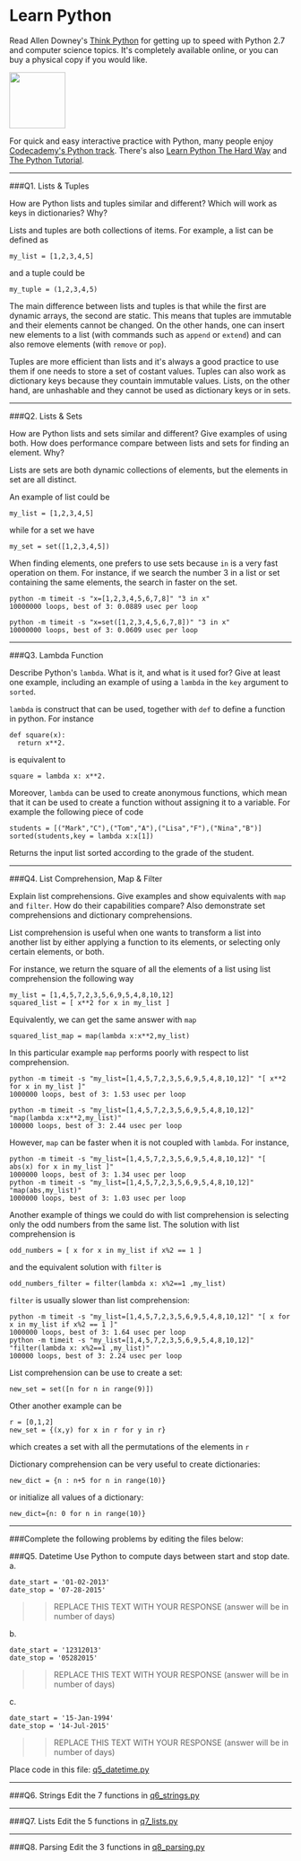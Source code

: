 # Learn Python

Read Allen Downey's [Think Python](http://www.greenteapress.com/thinkpython/) for getting up to speed with Python 2.7 and computer science topics. It's completely available online, or you can buy a physical copy if you would like.

<a href="http://www.greenteapress.com/thinkpython/"><img src="img/think_python.png" style="width: 100px;" target="_blank"></a>

For quick and easy interactive practice with Python, many people enjoy [Codecademy's Python track](http://www.codecademy.com/en/tracks/python). There's also [Learn Python The Hard Way](http://learnpythonthehardway.org/book/) and [The Python Tutorial](https://docs.python.org/2/tutorial/).

---

###Q1. Lists &amp; Tuples

How are Python lists and tuples similar and different? Which will work as keys in dictionaries? Why?

Lists and tuples are both collections of items. For example, a list can be defined as
```
my_list = [1,2,3,4,5]
```
and a tuple could be
```
my_tuple = (1,2,3,4,5)
```

The main difference between lists and tuples is that while the first are dynamic arrays, the second are static.
This means that tuples are immutable and their elements cannot be changed. On the other hands, one can insert new elements to a list (with commands such as `append` or `extend`) and can also remove elements (with `remove` or `pop`).

Tuples are more efficient than lists and it's always a good practice to use them if one needs to store a set of costant values. Tuples can also work as dictionary keys because they countain immutable values. Lists, on the other hand, are unhashable and they cannot be used as dictionary keys or in sets.


---

###Q2. Lists &amp; Sets

How are Python lists and sets similar and different? Give examples of using both. How does performance compare between lists and sets for finding an element. Why?

Lists are sets are both dynamic collections of elements, but the elements in set are all distinct.

An example of list could be

```
my_list = [1,2,3,4,5]
```
while for a set we have

```
my_set = set([1,2,3,4,5])
```

When finding elements, one prefers to use sets because `in` is a very fast operation on them. For instance, if we search the number 3 in a list or set containing the same elements, the search in faster on the set.

```
python -m timeit -s "x=[1,2,3,4,5,6,7,8]" "3 in x"
10000000 loops, best of 3: 0.0889 usec per loop

python -m timeit -s "x=set([1,2,3,4,5,6,7,8])" "3 in x"
10000000 loops, best of 3: 0.0609 usec per loop
```





---

###Q3. Lambda Function

Describe Python's `lambda`. What is it, and what is it used for? Give at least one example, including an example of using a `lambda` in the `key` argument to `sorted`.

`lambda` is construct that can be used, together with `def` to define a function in python. For instance

```
def square(x):
  return x**2.
```

is equivalent to

```
square = lambda x: x**2.
```

Moreover, `lambda` can be used to create anonymous functions, which mean that it can be used to create a function without assigning it to a variable. For example the following piece of code

```
students = [("Mark","C"),("Tom","A"),("Lisa","F"),("Nina","B")]
sorted(students,key = lambda x:x[1])
```

Returns the input list sorted according to the grade of the student.

---

###Q4. List Comprehension, Map &amp; Filter

Explain list comprehensions. Give examples and show equivalents with `map` and `filter`. How do their capabilities compare? Also demonstrate set comprehensions and dictionary comprehensions.

List comprehension is useful when one wants to transform a list into another list by either applying a function to its elements, or selecting only certain elements, or both.

For instance, we return the square of all the elements of a list using list comprehension the following way

```
my_list = [1,4,5,7,2,3,5,6,9,5,4,8,10,12]
squared_list = [ x**2 for x in my_list ]
```

Equivalently, we can get the same answer with `map`

```
squared_list_map = map(lambda x:x**2,my_list)
```

In this particular example `map` performs poorly with respect to list comprehension.

```
python -m timeit -s "my_list=[1,4,5,7,2,3,5,6,9,5,4,8,10,12]" "[ x**2 for x in my_list ]"
1000000 loops, best of 3: 1.53 usec per loop

python -m timeit -s "my_list=[1,4,5,7,2,3,5,6,9,5,4,8,10,12]" "map(lambda x:x**2,my_list)"
100000 loops, best of 3: 2.44 usec per loop
```

However, `map` can be faster when it is not coupled with `lambda`. For instance,
```
python -m timeit -s "my_list=[1,4,5,7,2,3,5,6,9,5,4,8,10,12]" "[ abs(x) for x in my_list ]"
1000000 loops, best of 3: 1.34 usec per loop
python -m timeit -s "my_list=[1,4,5,7,2,3,5,6,9,5,4,8,10,12]" "map(abs,my_list)"
1000000 loops, best of 3: 1.03 usec per loop
```

Another example of things we could do with list comprehension is selecting only the odd numbers from the same list.
The solution with list comprehension is

```
odd_numbers = [ x for x in my_list if x%2 == 1 ]
```

and the equivalent solution with `filter` is

```
odd_numbers_filter = filter(lambda x: x%2==1 ,my_list)
```

`filter` is usually slower than list comprehension:

```
python -m timeit -s "my_list=[1,4,5,7,2,3,5,6,9,5,4,8,10,12]" "[ x for x in my_list if x%2 == 1 ]"
1000000 loops, best of 3: 1.64 usec per loop
python -m timeit -s "my_list=[1,4,5,7,2,3,5,6,9,5,4,8,10,12]" "filter(lambda x: x%2==1 ,my_list)"
100000 loops, best of 3: 2.24 usec per loop
```

List comprehension can be use to create a set:
```
new_set = set([n for n in range(9)])
```

Other another example can be
```
r = [0,1,2]
new_set = {(x,y) for x in r for y in r}
```
which creates a set with all the permutations of the elements in `r`


Dictionary comprehension can be very useful to create dictionaries:

```
new_dict = {n : n+5 for n in range(10)}
```

or initialize all values of a dictionary:

```
new_dict={n: 0 for n in range(10)}
```

---

###Complete the following problems by editing the files below:

###Q5. Datetime
Use Python to compute days between start and stop date.   
a.  

```
date_start = '01-02-2013'    
date_stop = '07-28-2015'
```

>> REPLACE THIS TEXT WITH YOUR RESPONSE (answer will be in number of days)

b.  
```
date_start = '12312013'  
date_stop = '05282015'  
```

>> REPLACE THIS TEXT WITH YOUR RESPONSE (answer will be in number of days)

c.  
```
date_start = '15-Jan-1994'      
date_stop = '14-Jul-2015'  
```

>> REPLACE THIS TEXT WITH YOUR RESPONSE  (answer will be in number of days)

Place code in this file: [q5_datetime.py](python/q5_datetime.py)

---

###Q6. Strings
Edit the 7 functions in [q6_strings.py](python/q6_strings.py)

---

###Q7. Lists
Edit the 5 functions in [q7_lists.py](python/q7_lists.py)

---

###Q8. Parsing
Edit the 3 functions in [q8_parsing.py](python/q8_parsing.py)





